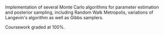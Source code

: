 Implementation of several Monte Carlo algorithms for parameter estimation and posterior sampling, including Random Walk Metropolis, variations of Langevin's algorithm as well as Gibbs samplers.

Coursework graded at 100%.
